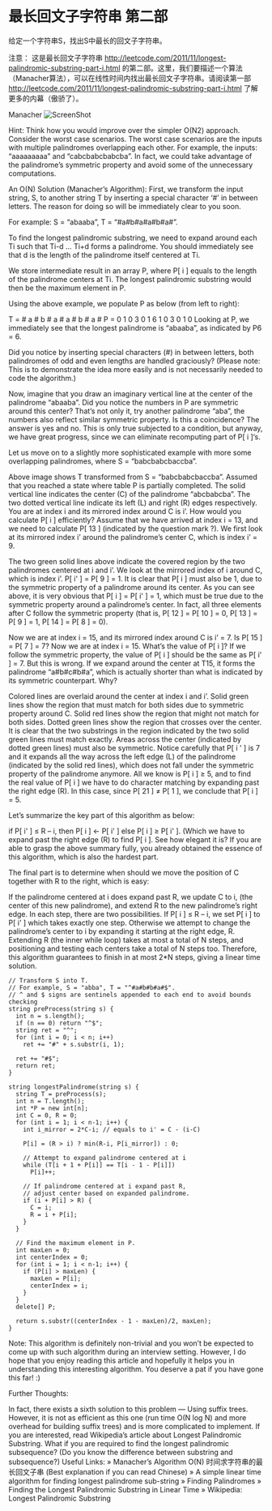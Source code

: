 最长回文子字符串 第二部
=======================

给定一个字符串S，找出S中最长的回文子字符串。

注意：
这是最长回文子字符串 http://leetcode.com/2011/11/longest-palindromic-substring-part-i.html 的第二部。这里，我们要描述一个算法（Manacher算法），可以在线性时间内找出最长回文子字符串。请阅读第一部 http://leetcode.com/2011/11/longest-palindromic-substring-part-i.html 了解更多的内幕（傲骄了）。

Manacher
![ScreenShot](https://raw.github.com/xiangzhai/goaxel/master/image/ManG490.jpg)


Hint:
Think how you would improve over the simpler O(N2) approach. Consider the worst case scenarios. The worst case scenarios are the inputs with multiple palindromes overlapping each other. For example, the inputs: “aaaaaaaaa” and “cabcbabcbabcba”. In fact, we could take advantage of the palindrome’s symmetric property and avoid some of the unnecessary computations.

An O(N) Solution (Manacher’s Algorithm):
First, we transform the input string, S, to another string T by inserting a special character ‘#’ in between letters. The reason for doing so will be immediately clear to you soon.

For example: S = “abaaba”, T = “#a#b#a#a#b#a#”.

To find the longest palindromic substring, we need to expand around each Ti such that Ti-d … Ti+d forms a palindrome. You should immediately see that d is the length of the palindrome itself centered at Ti.

We store intermediate result in an array P, where P[ i ] equals to the length of the palindrome centers at Ti. The longest palindromic substring would then be the maximum element in P.

Using the above example, we populate P as below (from left to right):

T = # a # b # a # a # b # a #
P = 0 1 0 3 0 1 6 1 0 3 0 1 0
Looking at P, we immediately see that the longest palindrome is “abaaba”, as indicated by P6 = 6.

Did you notice by inserting special characters (#) in between letters, both palindromes of odd and even lengths are handled graciously? (Please note: This is to demonstrate the idea more easily and is not necessarily needed to code the algorithm.)

Now, imagine that you draw an imaginary vertical line at the center of the palindrome “abaaba”. Did you notice the numbers in P are symmetric around this center? That’s not only it, try another palindrome “aba”, the numbers also reflect similar symmetric property. Is this a coincidence? The answer is yes and no. This is only true subjected to a condition, but anyway, we have great progress, since we can eliminate recomputing part of P[ i ]‘s.

Let us move on to a slightly more sophisticated example with more some overlapping palindromes, where S = “babcbabcbaccba”.


Above image shows T transformed from S = “babcbabcbaccba”. Assumed that you reached a state where table P is partially completed. The solid vertical line indicates the center (C) of the palindrome “abcbabcba”. The two dotted vertical line indicate its left (L) and right (R) edges respectively. You are at index i and its mirrored index around C is i’. How would you calculate P[ i ] efficiently?
Assume that we have arrived at index i = 13, and we need to calculate P[ 13 ] (indicated by the question mark ?). We first look at its mirrored index i’ around the palindrome’s center C, which is index i’ = 9.


The two green solid lines above indicate the covered region by the two palindromes centered at i and i’. We look at the mirrored index of i around C, which is index i’. P[ i' ] = P[ 9 ] = 1. It is clear that P[ i ] must also be 1, due to the symmetric property of a palindrome around its center.
As you can see above, it is very obvious that P[ i ] = P[ i' ] = 1, which must be true due to the symmetric property around a palindrome’s center. In fact, all three elements after C follow the symmetric property (that is, P[ 12 ] = P[ 10 ] = 0, P[ 13 ] = P[ 9 ] = 1, P[ 14 ] = P[ 8 ] = 0).


Now we are at index i = 15, and its mirrored index around C is i’ = 7. Is P[ 15 ] = P[ 7 ] = 7?
Now we are at index i = 15. What’s the value of P[ i ]? If we follow the symmetric property, the value of P[ i ] should be the same as P[ i' ] = 7. But this is wrong. If we expand around the center at T15, it forms the palindrome “a#b#c#b#a”, which is actually shorter than what is indicated by its symmetric counterpart. Why?


Colored lines are overlaid around the center at index i and i’. Solid green lines show the region that must match for both sides due to symmetric property around C. Solid red lines show the region that might not match for both sides. Dotted green lines show the region that crosses over the center.
It is clear that the two substrings in the region indicated by the two solid green lines must match exactly. Areas across the center (indicated by dotted green lines) must also be symmetric. Notice carefully that P[ i ' ] is 7 and it expands all the way across the left edge (L) of the palindrome (indicated by the solid red lines), which does not fall under the symmetric property of the palindrome anymore. All we know is P[ i ] ≥ 5, and to find the real value of P[ i ] we have to do character matching by expanding past the right edge (R). In this case, since P[ 21 ] ≠ P[ 1 ], we conclude that P[ i ] = 5.

Let’s summarize the key part of this algorithm as below:

if P[ i' ] ≤ R – i,
then P[ i ] ← P[ i' ]
else P[ i ] ≥ P[ i' ]. (Which we have to expand past the right edge (R) to find P[ i ].
See how elegant it is? If you are able to grasp the above summary fully, you already obtained the essence of this algorithm, which is also the hardest part.

The final part is to determine when should we move the position of C together with R to the right, which is easy:

If the palindrome centered at i does expand past R, we update C to i, (the center of this new palindrome), and extend R to the new palindrome’s right edge.
In each step, there are two possibilities. If P[ i ] ≤ R – i, we set P[ i ] to P[ i' ] which takes exactly one step. Otherwise we attempt to change the palindrome’s center to i by expanding it starting at the right edge, R. Extending R (the inner while loop) takes at most a total of N steps, and positioning and testing each centers take a total of N steps too. Therefore, this algorithm guarantees to finish in at most 2*N steps, giving a linear time solution.

```
// Transform S into T.
// For example, S = "abba", T = "^#a#b#b#a#$".
// ^ and $ signs are sentinels appended to each end to avoid bounds checking
string preProcess(string s) {
  int n = s.length();
  if (n == 0) return "^$";
  string ret = "^";
  for (int i = 0; i < n; i++)
    ret += "#" + s.substr(i, 1);
 
  ret += "#$";
  return ret;
}
 
string longestPalindrome(string s) {
  string T = preProcess(s);
  int n = T.length();
  int *P = new int[n];
  int C = 0, R = 0;
  for (int i = 1; i < n-1; i++) {
    int i_mirror = 2*C-i; // equals to i' = C - (i-C)
    
    P[i] = (R > i) ? min(R-i, P[i_mirror]) : 0;
    
    // Attempt to expand palindrome centered at i
    while (T[i + 1 + P[i]] == T[i - 1 - P[i]])
      P[i]++;
 
    // If palindrome centered at i expand past R,
    // adjust center based on expanded palindrome.
    if (i + P[i] > R) {
      C = i;
      R = i + P[i];
    }
  }
 
  // Find the maximum element in P.
  int maxLen = 0;
  int centerIndex = 0;
  for (int i = 1; i < n-1; i++) {
    if (P[i] > maxLen) {
      maxLen = P[i];
      centerIndex = i;
    }
  }
  delete[] P;
  
  return s.substr((centerIndex - 1 - maxLen)/2, maxLen);
}
```

Note:
This algorithm is definitely non-trivial and you won’t be expected to come up with such algorithm during an interview setting. However, I do hope that you enjoy reading this article and hopefully it helps you in understanding this interesting algorithm. You deserve a pat if you have gone this far! :)

Further Thoughts:

In fact, there exists a sixth solution to this problem — Using suffix trees. However, it is not as efficient as this one (run time O(N log N) and more overhead for building suffix trees) and is more complicated to implement. If you are interested, read Wikipedia’s article about Longest Palindromic Substring.
What if you are required to find the longest palindromic subsequence? (Do you know the difference between substring and subsequence?)
Useful Links:
» Manacher’s Algorithm O(N) 时间求字符串的最长回文子串 (Best explanation if you can read Chinese)
» A simple linear time algorithm for finding longest palindrome sub-string
» Finding Palindromes
» Finding the Longest Palindromic Substring in Linear Time
» Wikipedia: Longest Palindromic Substring
